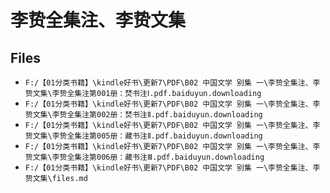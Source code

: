# 李贽全集注、李贽文集

## Files

- `F:/【01分类书籍】\kindle好书\更新7\PDF\B02 中国文学 别集 一\李贽全集注、李贽文集\李贽全集注第001册：焚书注Ⅰ.pdf.baiduyun.downloading`
- `F:/【01分类书籍】\kindle好书\更新7\PDF\B02 中国文学 别集 一\李贽全集注、李贽文集\李贽全集注第002册：焚书注Ⅱ.pdf.baiduyun.downloading`
- `F:/【01分类书籍】\kindle好书\更新7\PDF\B02 中国文学 别集 一\李贽全集注、李贽文集\李贽全集注第005册：藏书注Ⅱ.pdf.baiduyun.downloading`
- `F:/【01分类书籍】\kindle好书\更新7\PDF\B02 中国文学 别集 一\李贽全集注、李贽文集\李贽全集注第006册：藏书注Ⅲ.pdf.baiduyun.downloading`
- `F:/【01分类书籍】\kindle好书\更新7\PDF\B02 中国文学 别集 一\李贽全集注、李贽文集\files.md`
